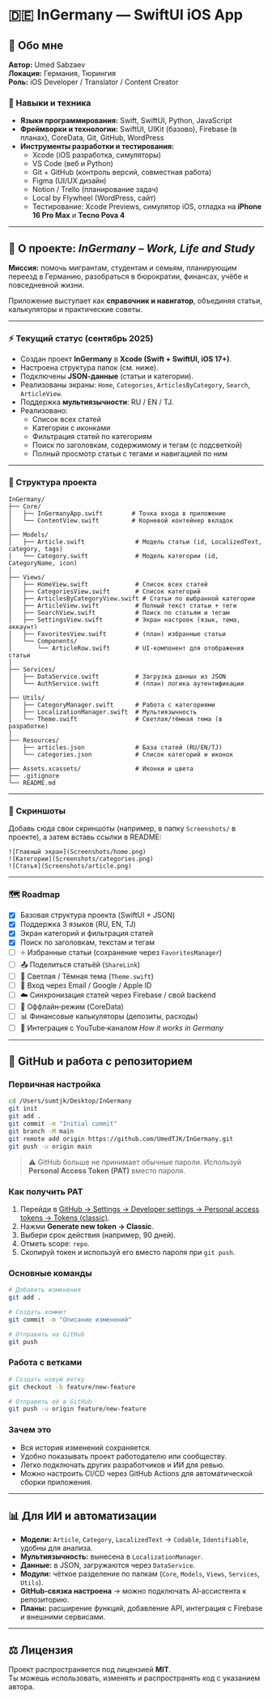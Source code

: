# 🇩🇪 InGermany — SwiftUI iOS App

## 👤 Обо мне

**Автор:** Umed Sabzaev  
**Локация:** Германия, Тюрингия  
**Роль:** iOS Developer / Translator / Content Creator  

### 🔧 Навыки и техника
- **Языки программирования:** Swift, SwiftUI, Python, JavaScript  
- **Фреймворки и технологии:** SwiftUI, UIKit (базово), Firebase (в планах), CoreData, Git, GitHub, WordPress  
- **Инструменты разработки и тестирования:**  
  - Xcode (iOS разработка, симуляторы)  
  - VS Code (веб и Python)  
  - Git + GitHub (контроль версий, совместная работа)  
  - Figma (UI/UX дизайн)  
  - Notion / Trello (планирование задач)  
  - Local by Flywheel (WordPress, сайт)  
  - Тестирование: Xcode Previews, симулятор iOS, отладка на **iPhone 16 Pro Max** и **Tecno Pova 4**  

---

## 📱 О проекте: *InGermany – Work, Life and Study*

**Миссия:** помочь мигрантам, студентам и семьям, планирующим переезд в Германию, разобраться в бюрократии, финансах, учёбе и повседневной жизни.  

Приложение выступает как **справочник и навигатор**, объединяя статьи, калькуляторы и практические советы.  

---

### ⚡️ Текущий статус (сентябрь 2025)
- Создан проект **InGermany** в **Xcode (Swift + SwiftUI, iOS 17+)**.  
- Настроена структура папок (см. ниже).  
- Подключены **JSON‑данные** (статьи и категории).  
- Реализованы экраны: `Home`, `Categories`, `ArticlesByCategory`, `Search`, `ArticleView`.  
- Поддержка **мультиязычности**: RU / EN / TJ.  
- Реализовано:  
  - Список всех статей  
  - Категории с иконками  
  - Фильтрация статей по категориям  
  - Поиск по заголовкам, содержимому и тегам (с подсветкой)  
  - Полный просмотр статьи с тегами и навигацией по ним  

---

### 📂 Структура проекта

```
InGermany/
├── Core/                
│   ├── InGermanyApp.swift        # Точка входа в приложение
│   └── ContentView.swift         # Корневой контейнер вкладок
│
├── Models/              
│   ├── Article.swift              # Модель статьи (id, LocalizedText, category, tags)
│   └── Category.swift             # Модель категории (id, CategoryName, icon)
│
├── Views/               
│   ├── HomeView.swift             # Список всех статей
│   ├── CategoriesView.swift       # Список категорий
│   ├── ArticlesByCategoryView.swift # Статьи по выбранной категории
│   ├── ArticleView.swift          # Полный текст статьи + теги
│   ├── SearchView.swift           # Поиск по статьям и тегам
│   ├── SettingsView.swift         # Экран настроек (язык, тема, аккаунт)
│   ├── FavoritesView.swift        # (план) избранные статьи
│   └── Components/
│       └── ArticleRow.swift       # UI‑компонент для отображения статьи
│
├── Services/
│   ├── DataService.swift          # Загрузка данных из JSON
│   └── AuthService.swift          # (план) логика аутентификации
│
├── Utils/
│   ├── CategoryManager.swift      # Работа с категориями
│   ├── LocalizationManager.swift  # Мультиязычность
│   └── Theme.swift                # Светлая/тёмная тема (в разработке)
│
├── Resources/
│   ├── articles.json              # База статей (RU/EN/TJ)
│   └── categories.json            # Список категорий и иконок
│
├── Assets.xcassets/               # Иконки и цвета
├── .gitignore                     
└── README.md                      
```

---

### 📸 Скриншоты

Добавь сюда свои скриншоты (например, в папку `Screenshots/` в проекте), а затем вставь ссылки в README:

```
![Главный экран](Screenshots/home.png)
![Категории](Screenshots/categories.png)
![Статья](Screenshots/article.png)
```

---

### 🗺 Roadmap

- [x] Базовая структура проекта (SwiftUI + JSON)  
- [x] Поддержка 3 языков (RU, EN, TJ)  
- [x] Экран категорий и фильтрация статей  
- [x] Поиск по заголовкам, текстам и тегам  
- [ ] ⭐ Избранные статьи (сохранение через `FavoritesManager`)  
- [ ] 📤 Поделиться статьёй (`ShareLink`)  
- [ ] 🎨 Светлая / Тёмная тема (`Theme.swift`)  
- [ ] 👤 Вход через Email / Google / Apple ID  
- [ ] ☁️ Синхронизация статей через Firebase / свой backend  
- [ ] 📶 Оффлайн‑режим (CoreData)  
- [ ] 📊 Финансовые калькуляторы (депозиты, расходы)  
- [ ] 🎥 Интеграция с YouTube‑каналом *How it works in Germany*  

---

## 🔗 GitHub и работа с репозиторием

### Первичная настройка
```bash
cd /Users/sumtjk/Desktop/InGermany
git init
git add .
git commit -m "Initial commit"
git branch -M main
git remote add origin https://github.com/UmedTJK/InGermany.git
git push -u origin main
```

> ⚠️ GitHub больше не принимает обычные пароли. Используй **Personal Access Token (PAT)** вместо пароля.

### Как получить PAT
1. Перейди в [GitHub → Settings → Developer settings → Personal access tokens → Tokens (classic)](https://github.com/settings/tokens).  
2. Нажми **Generate new token → Classic**.  
3. Выбери срок действия (например, 90 дней).  
4. Отметь scope: `repo`.  
5. Скопируй токен и используй его вместо пароля при `git push`.  

### Основные команды
```bash
# Добавить изменения
git add .

# Создать коммит
git commit -m "Описание изменений"

# Отправить на GitHub
git push
```

### Работа с ветками
```bash
# Создать новую ветку
git checkout -b feature/new-feature

# Отправить её в GitHub
git push -u origin feature/new-feature
```

### Зачем это
- Вся история изменений сохраняется.  
- Удобно показывать проект работодателю или сообществу.  
- Легко подключать других разработчиков и ИИ для ревью.  
- Можно настроить CI/CD через GitHub Actions для автоматической сборки приложения.  

---

## 📊 Для ИИ и автоматизации

- **Модели:** `Article`, `Category`, `LocalizedText` → `Codable`, `Identifiable`, удобны для анализа.  
- **Мультиязычность:** вынесена в `LocalizationManager`.  
- **Данные:** в JSON, загружаются через `DataService`.  
- **Модули:** чёткое разделение по папкам (`Core`, `Models`, `Views`, `Services`, `Utils`).  
- **GitHub‑связка настроена** → можно подключать AI‑ассистента к репозиторию.  
- **Планы:** расширение функций, добавление API, интеграция с Firebase и внешними сервисами.  

---

## ⚖️ Лицензия

Проект распространяется под лицензией **MIT**.  
Ты можешь использовать, изменять и распространять код с указанием автора.  

